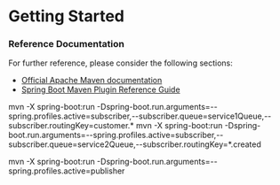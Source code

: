 # Getting Started

### Reference Documentation
For further reference, please consider the following sections:

* [Official Apache Maven documentation](https://maven.apache.org/guides/index.html)
* [Spring Boot Maven Plugin Reference Guide](https://docs.spring.io/spring-boot/docs/2.1.8.RELEASE/maven-plugin/)


mvn -X spring-boot:run -Dspring-boot.run.arguments=--spring.profiles.active=subscriber,--subscriber.queue=service1Queue,--subscriber.routingKey=customer.*
mvn -X spring-boot:run -Dspring-boot.run.arguments=--spring.profiles.active=subscriber,--subscriber.queue=service2Queue,--subscriber.routingKey=*.created

mvn -X spring-boot:run -Dspring-boot.run.arguments=--spring.profiles.active=publisher
